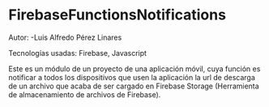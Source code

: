 # FirebaseFunctionsNotifications

Autor: -Luis Alfredo Pérez Linares

Tecnologías usadas: Firebase, Javascript

Este es un módulo de un proyecto de una aplicación móvil, cuya función es notificar a todos los dispositivos que usen la aplicación la url de descarga de un archivo que acaba de ser cargado en Firebase Storage (Herramienta de almacenamiento de archivos de Firebase).
